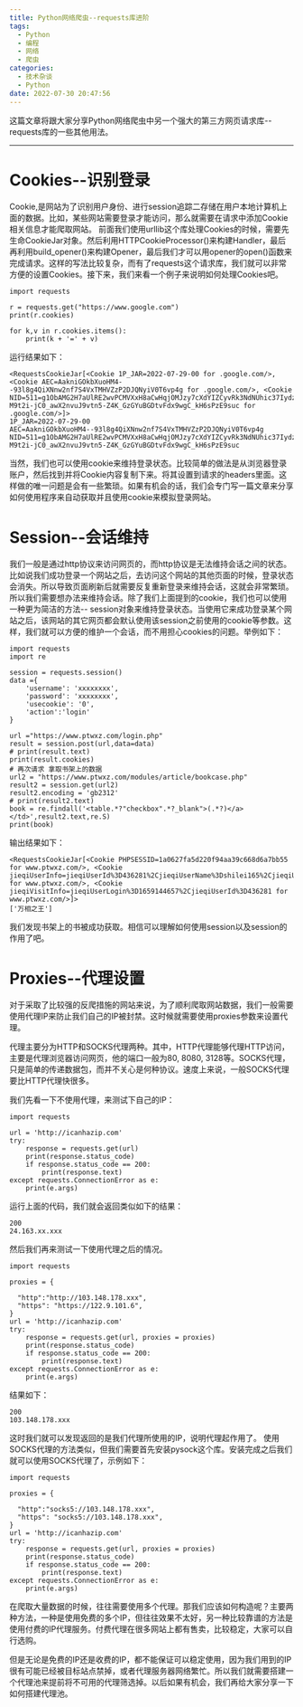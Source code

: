 ```yaml
---
title: Python网络爬虫--requests库进阶
tags: 
  - Python
  - 编程
  - 网络
  - 爬虫
categories:
  - 技术杂谈
  - Python
date: 2022-07-30 20:47:56
---
```


这篇文章将跟大家分享Python网络爬虫中另一个强大的第三方网页请求库--requests库的一些其他用法。

<!--more-->
***
# **Cookies--识别登录**

Cookie,是网站为了识别用户身份、进行session追踪二存储在用户本地计算机上面的数据。比如，某些网站需要登录才能访问，那么就需要在请求中添加Cookie相关信息才能爬取网站。
前面我们使用urllib这个库处理Cookies的时候，需要先生命CookieJar对象。然后利用HTTPCookieProcessor()来构建Handler，最后再利用build_opener()来构建Opener，最后我们才可以用opener的open()函数来完成请求。这样的写法比较复杂，而有了requests这个请求库，我们就可以非常方便的设置Cookies。接下来，我们来看一个例子来说明如何处理Cookies吧。
```
import requests

r = requests.get("https://www.google.com")
print(r.cookies)

for k,v in r.cookies.items():
    print(k + '=' + v)

```
运行结果如下：
```
<RequestsCookieJar[<Cookie 1P_JAR=2022-07-29-00 for .google.com/>, <Cookie AEC=AakniGOkbXuoHM4--93l8g4QiXNnw2nf7S4VxTMHVZzP2DJQNyiV0T6vp4g for .google.com/>, <Cookie NID=511=g1ObAMG2H7aUlRE2wvPCMVXxH8aCwHqjOMJzy7cXdYIZCyvRk3NdNUhic37IydzmXyv0i9S8A02PoI3SflxpoC6Pq3N4CkscuiWAOXgmyUHKNG6Ip-M9t2i-jC0_awX2nvuJ9vtn5-Z4K_GzGYuBGDtvFdx9wgC_kH6sPzE9suc for .google.com/>]>
1P_JAR=2022-07-29-00
AEC=AakniGOkbXuoHM4--93l8g4QiXNnw2nf7S4VxTMHVZzP2DJQNyiV0T6vp4g
NID=511=g1ObAMG2H7aUlRE2wvPCMVXxH8aCwHqjOMJzy7cXdYIZCyvRk3NdNUhic37IydzmXyv0i9S8A02PoI3SflxpoC6Pq3N4CkscuiWAOXgmyUHKNG6Ip-M9t2i-jC0_awX2nvuJ9vtn5-Z4K_GzGYuBGDtvFdx9wgC_kH6sPzE9suc
```
当然，我们也可以使用cookie来维持登录状态。比较简单的做法是从浏览器登录账户，然后找到并将Cookie内容复制下来。将其设置到请求的headers里面。这样做的唯一问题是会有一些繁琐。如果有机会的话，我们会专门写一篇文章来分享如何使用程序来自动获取并且使用cookie来模拟登录网站。

# **Session--会话维持**
我们一般是通过http协议来访问网页的，而http协议是无法维持会话之间的状态。比如说我们成功登录一个网站之后，去访问这个网站的其他页面的时候，登录状态会消失。所以导致页面刷新后就需要反复重新登录来维持会话，这就会非常繁琐。所以我们需要想办法来维持会话。除了我们上面提到的cookie，我们也可以使用一种更为简洁的方法-- session对象来维持登录状态。当使用它来成功登录某个网站之后，该网站的其它网页都会默认使用该session之前使用的cookie等参数。这样，我们就可以方便的维护一个会话，而不用担心cookies的问题。举例如下：
```
import requests
import re

session = requests.session()
data ={
    'username': 'xxxxxxxx',
    'password': 'xxxxxxxx', 
    'usecookie': '0',
    'action':'login'
}

url ="https://www.ptwxz.com/login.php"
result = session.post(url,data=data)
# print(result.text)
print(result.cookies)
# 再次请求 拿取书架上的数据
url2 = "https://www.ptwxz.com/modules/article/bookcase.php"
result2 = session.get(url2)
result2.encoding = 'gb2312'
# print(result2.text)
book = re.findall('<table.*?"checkbox".*?_blank">(.*?)</a></td>',result2.text,re.S)
print(book)
```
输出结果如下：
```
<RequestsCookieJar[<Cookie PHPSESSID=1a0627fa5d220f94aa39c668d6a7bb55 for www.ptwxz.com/>, <Cookie jieqiUserInfo=jieqiUserId%3D436281%2CjieqiUserName%3Dshilei165%2CjieqiUserGroup%3D3%2CjieqiUserVip%3D0%2CjieqiUserName_un%3Dshilei165%2CjieqiUserHonor_un%3D%26%23x6597%3B%26%23x8005%3B%2CjieqiUserGroupName_un%3D%26%23x666E%3B%26%23x901A%3B%26%23x4F1A%3B%26%23x5458%3B%2CjieqiUserLogin%3D1659144657 for www.ptwxz.com/>, <Cookie jieqiVisitInfo=jieqiUserLogin%3D1659144657%2CjieqiUserId%3D436281 for www.ptwxz.com/>]>
['万相之王']
```
我们发现书架上的书被成功获取。相信可以理解如何使用session以及session的作用了吧。

# **Proxies--代理设置**

对于采取了比较强的反爬措施的网站来说，为了顺利爬取网站数据，我们一般需要使用代理IP来防止我们自己的IP被封禁。这时候就需要使用proxies参数来设置代理。

代理主要分为HTTP和SOCKS代理两种。其中，HTTP代理能够代理HTTP访问，主要是代理浏览器访问网页，他的端口一般为80, 8080, 3128等。SOCKS代理，只是简单的传递数据包，而并不关心是何种协议。速度上来说，一般SOCKS代理要比HTTP代理快很多。

我们先看一下不使用代理，来测试下自己的IP：

```
import requests

url = 'http://icanhazip.com'
try:
    response = requests.get(url)
    print(response.status_code)
    if response.status_code == 200:
        print(response.text)
except requests.ConnectionError as e:
    print(e.args)
```
运行上面的代码，我们就会返回类似如下的结果：
```
200
24.163.xx.xxx

```
然后我们再来测试一下使用代理之后的情况。
```
import requests

proxies = {
  
  "http":"http://103.148.178.xxx",
  "https": "https://122.9.101.6",
}
url = 'http://icanhazip.com'
try:
    response = requests.get(url, proxies = proxies)
    print(response.status_code)
    if response.status_code == 200:
        print(response.text)
except requests.ConnectionError as e:
    print(e.args)
```
结果如下：
```
200
103.148.178.xxx
```
这时我们就可以发现返回的是我们代理所使用的IP，说明代理起作用了。
使用SOCKS代理的方法类似，但我们需要首先安装pysock这个库。安装完成之后我们就可以使用SOCKS代理了，示例如下：
```
import requests

proxies = {
  
  "http":"socks5://103.148.178.xxx",
  "https": "socks5://103.148.178.xxx",
}
url = 'http://icanhazip.com'
try:
    response = requests.get(url, proxies = proxies)
    print(response.status_code)
    if response.status_code == 200:
        print(response.text)
except requests.ConnectionError as e:
    print(e.args)
```

在爬取大量数据的时候，往往需要使用多个代理。那我们应该如何构造呢？主要两种方法，一种是使用免费的多个IP，但往往效果不太好，另一种比较靠谱的方法是使用付费的IP代理服务。付费代理在很多网站上都有售卖，比较稳定，大家可以自行选购。

但是无论是免费的IP还是收费的IP，都不能保证可以稳定使用，因为我们用到的IP很有可能已经被目标站点禁掉，或者代理服务器网络繁忙。所以我们就需要搭建一个代理池来提前将不可用的代理筛选掉。以后如果有机会，我们再给大家分享一下如何搭建代理池。